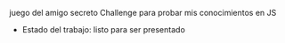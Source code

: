 <h>juego del amigo secreto</h>
Challenge para probar mis conocimientos en JS

- Estado del trabajo: listo para ser presentado
